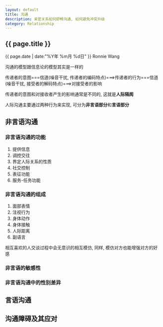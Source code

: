 ```yaml
---
layout: default
title: 沟通
description: 亲密关系如何舒畅沟通, 如何避免冲突升级
category: Relationship
---
```


<h2>{{ page.title }}</h2>
<p><span class="glyphicon glyphicon-calendar"></span> {{ page.date | date:"%Y年 %m月 %d日" }} Ronnie Wang</p>


沟通的模型跟信息论的模型其实是一样的

传递者的意图===信道(噪音干扰, 传递者的编码特点)===>传递者的行为===信道(噪音干扰, 接受者的解码特点)===>对接受者的影响

传递者的意图和对接收者产生的影响通常是不同的, 这就是**人际隔阂**

人际沟通主要通过两种行为来实现, 可分为**非言语部分**和**言语部分**

## 非言语沟通

### 非言语沟通的功能

1. 提供信息
2. 调控交往
3. 界定人际关系的性质
4. 社交控制
5. 表征功能
6. 服务-任务功能

### 非言语沟通的组成

1. 面部表情
2. 注视行为
3. 身体动作
4. 身体接触
5. 人际距离
6. 副语言

相互喜欢的人交谈过程中会无意识的相互模仿, 同样, 模仿对方也能增强对方的好感

### 非言语的敏感性

### 非言语沟通中的性别差异

## 言语沟通

## 沟通障碍及其应对


